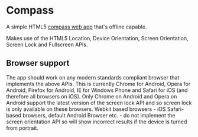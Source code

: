# Compass

A simple HTML5 [compass web app](https://harikrisshna.github.io/Compass-rip/) that's offline capable.

Makes use of the HTML5 Location, Device Orientation, Screen Orientation, Screen Lock and Fullscreen APIs.

## Browser support

The app should work on any modern standards compliant browser that implements the above APIs. This is currently Chrome for Android, Opera for Android, Firefox for Android, IE for Windows Phone and Safari for iOS (and therefore all browsers on iOS). Only Chrome on Android and Opera on Android support the latest version of the screen lock API and so screen lock is only available on these browsers. Webkit based browsers - iOS Safari-based browsers, default Android Browser etc. - do not implement the screen orientation API so will show incorrect results if the device is turned from portrait.
